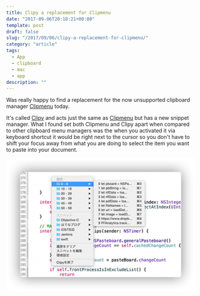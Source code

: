 ```yaml
---
title: Clipy a replacement for Clipmenu
date: "2017-09-06T20:18:21+00:00"
template: post
draft: false
slug: "/2017/09/06/clipy-a-replacement-for-clipmenu/"
category: "article"
tags:
  - App
  - clipboard
  - mac
  - app
description: ""
---
```


Was really happy to find a replacement for the now unsupported clipboard manager [Clipmenu](http://www.clipmenu.com/) today. 

It's called [Clipy](https://clipy-app.com/) and acts just the same as [Clipmenu](http://www.clipmenu.com/) but has a new snippet manager. What I found set both Clipmenu and Clipy apart when compared to other clipboard menu managers was the when you activated it via keyboard shortcut it would be right next to the cursor so you don't have to shift your focus away from what you are doing to select the item you want to paste into your document.

![Clipy](./clipy.png)